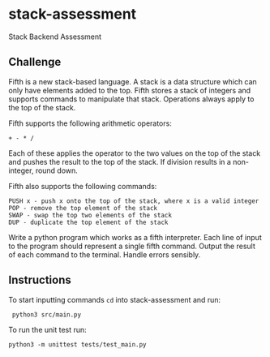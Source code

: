 # stack-assessment
Stack Backend Assessment

## Challenge

Fifth is a new stack-based language. A stack is a data structure which can only have elements added to the top. Fifth stores a stack of integers and supports commands to manipulate that stack. Operations always apply to the top of the stack.

Fifth supports the following arithmetic operators:

``` + - * / ```

Each of these applies the operator to the two values on the top of the stack and pushes the result to the top of the stack. If division results in a non-integer, round down.

Fifth also supports the following commands:

```
PUSH x - push x onto the top of the stack, where x is a valid integer
POP - remove the top element of the stack
SWAP - swap the top two elements of the stack
DUP - duplicate the top element of the stack
```

Write a python program which works as a fifth interpreter. Each line of input to the program should represent a single fifth command. Output the result of each command to the terminal. Handle errors sensibly.

## Instructions

To start inputting commands  `cd` into stack-assessment and run:

`  python3 src/main.py  ` 

To run the unit test run:

` python3 -m unittest tests/test_main.py `

